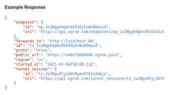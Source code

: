 <!-- Code generated for API Clients. DO NOT EDIT. -->

#### Example Response

```json
{
	"endpoint": {
		"id": "ep_2sZWgyK4pDv9541OikzWu0Omyxd",
		"uri": "https://api.ngrok.com/endpoints/ep_2sZWgyK4pDv9541OikzWu0Omyxd"
	},
	"forwards_to": "http://localhost:80",
	"id": "tn_2sZWgyK4pDv9541OikzWu0Omyxd",
	"proto": "https",
	"public_url": "https://aeb2fd084686.ngrok.paid",
	"region": "us",
	"started_at": "2025-02-04T10:08:11Z",
	"tunnel_session": {
		"id": "ts_2sZWgvOlyjdbYRpmnFYE4uZa6jn",
		"uri": "https://api.ngrok.com/tunnel_sessions/ts_2sZWgvOlyjdbYRpmnFYE4uZa6jn"
	}
}
```
